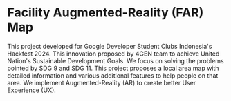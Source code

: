 # Facility Augmented-Reality (FAR) Map
This project developed for Google Developer Student Clubs Indonesia's Hackfest 2024. This innovation proposed by 4GEN team to achieve United Nation's Sustainable Development Goals. 
We focus on solving the problems pointed by SDG 9 and SDG 11. This project proposes a local area map with detailed information and various additional features to help people on that area. 
We implement Augmented-Reality (AR) to create better User Experience (UX).

